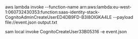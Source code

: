 aws lambda invoke --function-name arn:aws:lambda:eu-west-1:060732430353:function:saas-identity-stack-CognitoAdminCreateUserED4DB9FD-B3I8OIGKA4LE --payload file://event.json output.txt

sam local invoke CognitoCreateUser33B05316 -e event.json

